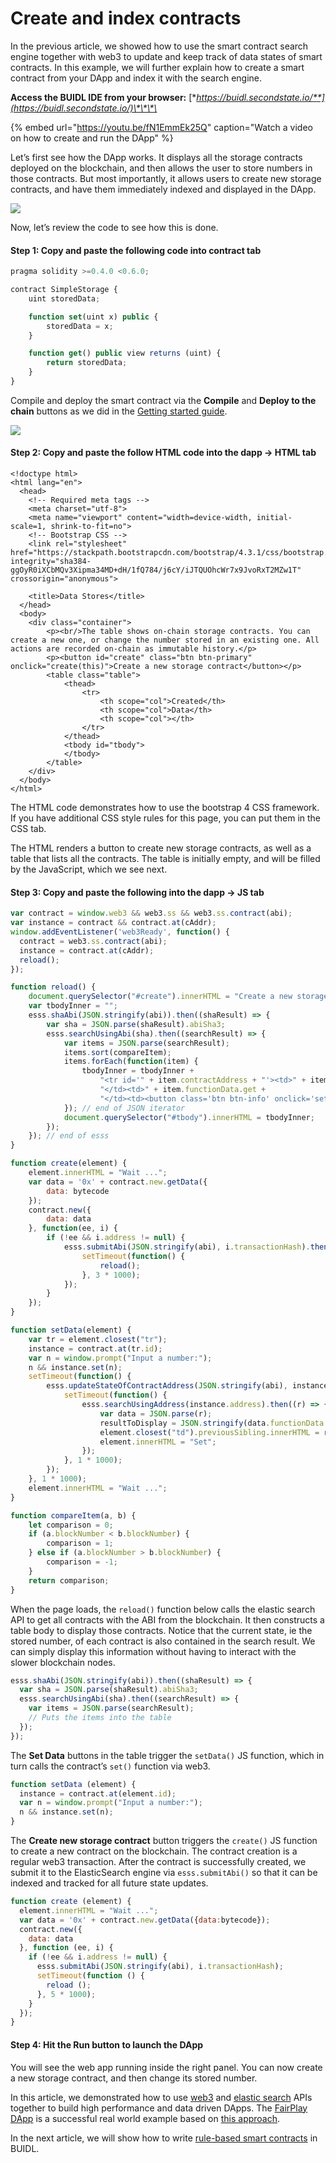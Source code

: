# Create and index contracts

In the previous article, we showed how to use the smart contract search engine together with web3 to update and keep track of data states of smart contracts. In this example, we will further explain how to create a smart contract from your DApp and index it with the search engine.

**Access the BUIDL IDE from your browser:** [**https://buidl.secondstate.io/**](https://buidl.secondstate.io/)\*\*\*\*

{% embed url="https://youtu.be/fN1EmmEk25Q" caption="Watch a video on how to create and run the DApp" %}

Let’s first see how the DApp works. It displays all the storage contracts deployed on the blockchain, and then allows the user to store numbers in those contracts. But most importantly, it allows users to create new storage contracts, and have them immediately indexed and displayed in the DApp.

![](../../.gitbook/assets/buidl-access_data-01.png)

Now, let’s review the code to see how this is done.

#### Step 1: Copy and paste the following code into contract tab

```typescript
pragma solidity >=0.4.0 <0.6.0;

contract SimpleStorage {
    uint storedData;

    function set(uint x) public {
        storedData = x;
    }

    function get() public view returns (uint) {
        return storedData;
    }
}
```

Compile and deploy the smart contract via the **Compile** and **Deploy to the chain** buttons as we did in the [Getting started guide](../getting-started/).

![](../../.gitbook/assets/buidl-access_data-02.png)

#### Step 2: Copy and paste the follow HTML code into the dapp -&gt; HTML tab

```markup
<!doctype html>
<html lang="en">
  <head>
    <!-- Required meta tags -->
    <meta charset="utf-8">
    <meta name="viewport" content="width=device-width, initial-scale=1, shrink-to-fit=no">
    <!-- Bootstrap CSS -->
    <link rel="stylesheet" href="https://stackpath.bootstrapcdn.com/bootstrap/4.3.1/css/bootstrap.min.css" integrity="sha384-ggOyR0iXCbMQv3Xipma34MD+dH/1fQ784/j6cY/iJTQUOhcWr7x9JvoRxT2MZw1T" crossorigin="anonymous">
    
    <title>Data Stores</title>
  </head>
  <body>
    <div class="container">
        <p><br/>The table shows on-chain storage contracts. You can create a new one, or change the number stored in an existing one. All actions are recorded on-chain as immutable history.</p>
        <p><button id="create" class="btn btn-primary" onclick="create(this)">Create a new storage contract</button></p>
        <table class="table">
            <thead>
                <tr>
                    <th scope="col">Created</th>
                    <th scope="col">Data</th>
                    <th scope="col"></th>
                </tr>
            </thead>
            <tbody id="tbody">
            </tbody>
        </table>
    </div>
  </body>
</html>
```

The HTML code demonstrates how to use the bootstrap 4 CSS framework. If you have additional CSS style rules for this page, you can put them in the CSS tab.

The HTML renders a button to create new storage contracts, as well as a table that lists all the contracts. The table is initially empty, and will be filled by the JavaScript, which we see next.

#### Step 3: Copy and paste the following into the dapp -&gt; JS tab

```javascript
var contract = window.web3 && web3.ss && web3.ss.contract(abi);
var instance = contract && contract.at(cAddr);
window.addEventListener('web3Ready', function() {
  contract = web3.ss.contract(abi);
  instance = contract.at(cAddr);
  reload();
});

function reload() {
    document.querySelector("#create").innerHTML = "Create a new storage contract";
    var tbodyInner = "";
    esss.shaAbi(JSON.stringify(abi)).then((shaResult) => {
        var sha = JSON.parse(shaResult).abiSha3;
        esss.searchUsingAbi(sha).then((searchResult) => {
            var items = JSON.parse(searchResult);
            items.sort(compareItem);
            items.forEach(function(item) {
                tbodyInner = tbodyInner +
                    "<tr id='" + item.contractAddress + "'><td>" + item.blockNumber +
                    "</td><td>" + item.functionData.get +
                    "</td><td><button class='btn btn-info' onclick='setData(this)'>Set</button></td></tr>";
            }); // end of JSON iterator
            document.querySelector("#tbody").innerHTML = tbodyInner;
        });
    }); // end of esss
}

function create(element) {
    element.innerHTML = "Wait ...";
    var data = '0x' + contract.new.getData({
        data: bytecode
    });
    contract.new({
        data: data
    }, function(ee, i) {
        if (!ee && i.address != null) {
            esss.submitAbi(JSON.stringify(abi), i.transactionHash).then((submitResults) => {
                setTimeout(function() {
                    reload();
                }, 3 * 1000);
            });
        }
    });
}

function setData(element) {
    var tr = element.closest("tr");
    instance = contract.at(tr.id);
    var n = window.prompt("Input a number:");
    n && instance.set(n);
    setTimeout(function() {
        esss.updateStateOfContractAddress(JSON.stringify(abi), instance.address).then((c2i) => {
            setTimeout(function() {
                esss.searchUsingAddress(instance.address).then((r) => {
                    var data = JSON.parse(r);
                    resultToDisplay = JSON.stringify(data.functionData.get);
                    element.closest("td").previousSibling.innerHTML = resultToDisplay.replace(/['"]+/g, '');
                    element.innerHTML = "Set";
                });
            }, 1 * 1000);
        });
    }, 1 * 1000);
    element.innerHTML = "Wait ...";
}

function compareItem(a, b) {
    let comparison = 0;
    if (a.blockNumber < b.blockNumber) {
        comparison = 1;
    } else if (a.blockNumber > b.blockNumber) {
        comparison = -1;
    }
    return comparison;
}
```

When the page loads, the `reload()` function below calls the elastic search API to get all contracts with the ABI from the blockchain. It then constructs a table body to display those contracts. Notice that the current state, ie the stored number, of each contract is also contained in the search result. We can simply display this information without having to interact with the slower blockchain nodes.

```javascript
esss.shaAbi(JSON.stringify(abi)).then((shaResult) => {
  var sha = JSON.parse(shaResult).abiSha3;
  esss.searchUsingAbi(sha).then((searchResult) => {
    var items = JSON.parse(searchResult);
    // Puts the items into the table
  });
});
```

The **Set Data** buttons in the table trigger the `setData()` JS function, which in turn calls the contract’s `set()` function via web3.

```javascript
function setData (element) {
  instance = contract.at(element.id);
  var n = window.prompt("Input a number:");
  n && instance.set(n);
}
```

The **Create new storage contract** button triggers the `create()` JS function to create a new contract on the blockchain. The contract creation is a regular web3 transaction. After the contract is successfully created, we submit it to the ElasticSearch engine via `esss.submitAbi()` so that it can be indexed and tracked for all future state updates.

```javascript
function create (element) {
  element.innerHTML = "Wait ...";
  var data = '0x' + contract.new.getData({data:bytecode});
  contract.new({
    data: data
  }, function (ee, i) {
    if (!ee && i.address != null) {
      esss.submitAbi(JSON.stringify(abi), i.transactionHash);
      setTimeout(function () {
        reload ();
      }, 5 * 1000);
    }
  });
}
```

#### Step 4: Hit the Run button to launch the DApp

You will see the web app running inside the right panel. You can now create a new storage contract, and then change its stored number.

In this article, we demonstrated how to use [web3](https://github.com/second-state/web3-ss.js) and [elastic search](https://github.com/second-state/es-ss.js) APIs together to build high performance and data driven DApps. The [FairPlay DApp](https://www.fairplaydapp.com/) is a successful real world example based on [this approach](../../white-papers/fairplay-a-new-type-of-dapp.md).

In the next article, we will show how to write [rule-based smart contracts](../rule-based-smart-contract.md) in BUIDL.



